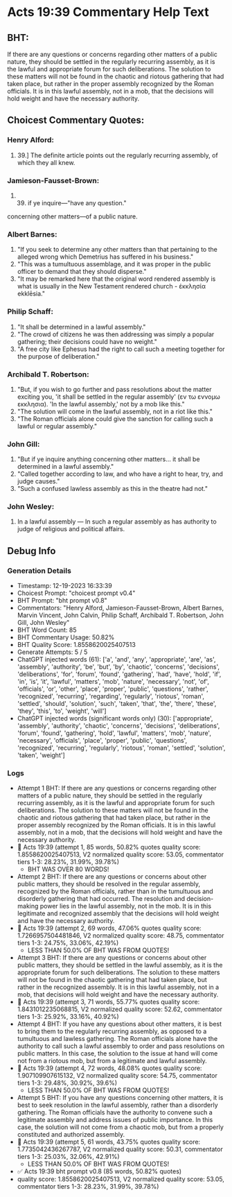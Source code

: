 # Acts 19:39 Commentary Help Text

## BHT:
If there are any questions or concerns regarding other matters of a public nature, they should be settled in the regularly recurring assembly, as it is the lawful and appropriate forum for such deliberations. The solution to these matters will not be found in the chaotic and riotous gathering that had taken place, but rather in the proper assembly recognized by the Roman officials. It is in this lawful assembly, not in a mob, that the decisions will hold weight and have the necessary authority.

## Choicest Commentary Quotes:
### Henry Alford:
1.  39.] The definite article points out the regularly recurring assembly, of which they all knew.

### Jamieson-Fausset-Brown:
1. 39. if ye inquire—"have
	any question." 
	
concerning other matters—of
	a public nature.


### Albert Barnes:
1. "If you seek to determine any other matters than that pertaining to the alleged wrong which Demetrius has suffered in his business."
2. "This was a tumultuous assemblage, and it was proper in the public officer to demand that they should disperse."
3. "It may be remarked here that the original word rendered assembly is what is usually in the New Testament rendered church - ἐκκλησία ekklēsia."

### Philip Schaff:
1. "It shall be determined in a lawful assembly."
2. "The crowd of citizens he was then addressing was simply a popular gathering; their decisions could have no weight."
3. "A free city like Ephesus had the right to call such a meeting together for the purpose of deliberation."

### Archibald T. Robertson:
1. "But, if you wish to go further and pass resolutions about the matter exciting you, 'it shall be settled in the regular assembly' (εν τω εννομω εκκλησια). 'In the lawful assembly,' not by a mob like this." 
2. "The solution will come in the lawful assembly, not in a riot like this."
3. "The Roman officials alone could give the sanction for calling such a lawful or regular assembly."

### John Gill:
1. "But if ye inquire anything concerning other matters... it shall be determined in a lawful assembly." 
2. "Called together according to law, and who have a right to hear, try, and judge causes."
3. "Such a confused lawless assembly as this in the theatre had not."

### John Wesley:
1. In a lawful assembly — In such a regular assembly as has authority to judge of religious and political affairs.



## Debug Info
### Generation Details
- Timestamp: 12-19-2023 16:33:39
- Choicest Prompt: "choicest prompt v0.4"
- BHT Prompt: "bht prompt v0.8"
- Commentators: "Henry Alford, Jamieson-Fausset-Brown, Albert Barnes, Marvin Vincent, John Calvin, Philip Schaff, Archibald T. Robertson, John Gill, John Wesley"
- BHT Word Count: 85
- BHT Commentary Usage: 50.82%
- BHT Quality Score: 1.8558620025407513
- Generate Attempts: 5 / 5
- ChatGPT injected words (61):
	['a', 'and', 'any', 'appropriate', 'are', 'as', 'assembly', 'authority', 'be', 'but', 'by', 'chaotic', 'concerns', 'decisions', 'deliberations', 'for', 'forum', 'found', 'gathering', 'had', 'have', 'hold', 'if', 'in', 'is', 'it', 'lawful', 'matters', 'mob', 'nature', 'necessary', 'not', 'of', 'officials', 'or', 'other', 'place', 'proper', 'public', 'questions', 'rather', 'recognized', 'recurring', 'regarding', 'regularly', 'riotous', 'roman', 'settled', 'should', 'solution', 'such', 'taken', 'that', 'the', 'there', 'these', 'they', 'this', 'to', 'weight', 'will']
- ChatGPT injected words (significant words only) (30):
	['appropriate', 'assembly', 'authority', 'chaotic', 'concerns', 'decisions', 'deliberations', 'forum', 'found', 'gathering', 'hold', 'lawful', 'matters', 'mob', 'nature', 'necessary', 'officials', 'place', 'proper', 'public', 'questions', 'recognized', 'recurring', 'regularly', 'riotous', 'roman', 'settled', 'solution', 'taken', 'weight']

### Logs
- Attempt 1 BHT: If there are any questions or concerns regarding other matters of a public nature, they should be settled in the regularly recurring assembly, as it is the lawful and appropriate forum for such deliberations. The solution to these matters will not be found in the chaotic and riotous gathering that had taken place, but rather in the proper assembly recognized by the Roman officials. It is in this lawful assembly, not in a mob, that the decisions will hold weight and have the necessary authority.
- 🔄 Acts 19:39 (attempt 1, 85 words, 50.82% quotes quality score: 1.8558620025407513, V2 normalized quality score: 53.05, commentator tiers 1-3: 28.23%, 31.99%, 39.78%) 
	- BHT WAS OVER 80 WORDS!
- Attempt 2 BHT: If there are any questions or concerns about other public matters, they should be resolved in the regular assembly, recognized by the Roman officials, rather than in the tumultuous and disorderly gathering that had occurred. The resolution and decision-making power lies in the lawful assembly, not in the mob. It is in this legitimate and recognized assembly that the decisions will hold weight and have the necessary authority.
- 🔄 Acts 19:39 (attempt 2, 69 words, 47.06% quotes quality score: 1.7266957504481846, V2 normalized quality score: 48.75, commentator tiers 1-3: 24.75%, 33.06%, 42.19%) 
	- LESS THAN 50.0% OF BHT WAS FROM QUOTES!
- Attempt 3 BHT: If there are any questions or concerns about other public matters, they should be settled in the lawful assembly, as it is the appropriate forum for such deliberations. The solution to these matters will not be found in the chaotic gathering that had taken place, but rather in the recognized assembly. It is in this lawful assembly, not in a mob, that decisions will hold weight and have the necessary authority.
- 🔄 Acts 19:39 (attempt 3, 71 words, 55.77% quotes quality score: 1.8431012235068815, V2 normalized quality score: 52.62, commentator tiers 1-3: 25.92%, 33.16%, 40.92%)
- Attempt 4 BHT: If you have any questions about other matters, it is best to bring them to the regularly recurring assembly, as opposed to a tumultuous and lawless gathering. The Roman officials alone have the authority to call such a lawful assembly to order and pass resolutions on public matters. In this case, the solution to the issue at hand will come not from a riotous mob, but from a legitimate and lawful assembly.
- 🔄 Acts 19:39 (attempt 4, 72 words, 48.08% quotes quality score: 1.907109907615132, V2 normalized quality score: 54.75, commentator tiers 1-3: 29.48%, 30.92%, 39.6%) 
	- LESS THAN 50.0% OF BHT WAS FROM QUOTES!
- Attempt 5 BHT: If you have any questions concerning other matters, it is best to seek resolution in the lawful assembly, rather than a disorderly gathering. The Roman officials have the authority to convene such a legitimate assembly and address issues of public importance. In this case, the solution will not come from a chaotic mob, but from a properly constituted and authorized assembly.
- 🔄 Acts 19:39 (attempt 5, 61 words, 43.75% quotes quality score: 1.7735042436267787, V2 normalized quality score: 50.31, commentator tiers 1-3: 25.03%, 32.06%, 42.91%) 
	- LESS THAN 50.0% OF BHT WAS FROM QUOTES!
- ✅ Acts 19:39 bht prompt v0.8 (85 words, 50.82% quotes)
- quality score: 1.8558620025407513, V2 normalized quality score: 53.05, commentator tiers 1-3: 28.23%, 31.99%, 39.78%)